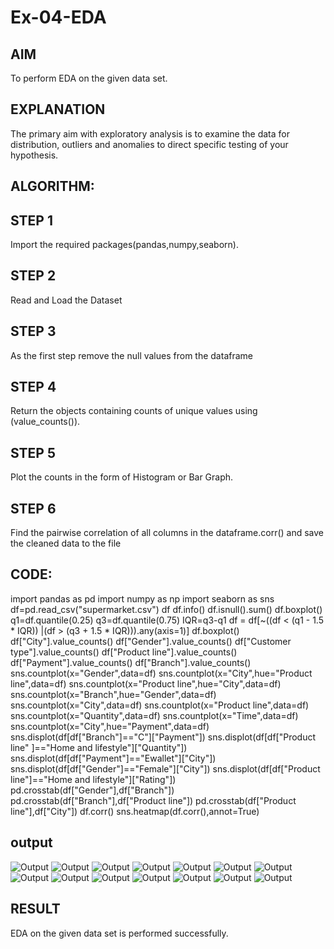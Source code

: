# Ex-04-EDA
## AIM
 To perform EDA on the given data set.
 ## EXPLANATION
The primary aim with exploratory analysis is to examine the data for distribution, outliers and anomalies to direct specific testing of your hypothesis.
 ## ALGORITHM:
## STEP 1
 Import the required packages(pandas,numpy,seaborn).
## STEP 2
Read and Load the Dataset
## STEP 3 
As the first step remove the null values from the dataframe
## STEP 4 
Return the objects containing counts of unique values using (value_counts()).
## STEP 5
 Plot the counts in the form of Histogram or Bar Graph.
## STEP 6
Find the pairwise correlation of all columns in the dataframe.corr() and save the cleaned data to the file

## CODE:
import pandas as pd
import numpy as np
import seaborn as sns
df=pd.read_csv("supermarket.csv")
df
df.info()
df.isnull().sum()
df.boxplot()
q1=df.quantile(0.25)
q3=df.quantile(0.75)
IQR=q3-q1
df = df[~((df < (q1 - 1.5 * IQR)) |(df > (q3 + 1.5 * IQR))).any(axis=1)]
df.boxplot()
df["City"].value_counts()
df["Gender"].value_counts()
df["Customer type"].value_counts()
df["Product line"].value_counts()
df["Payment"].value_counts()
df["Branch"].value_counts()
sns.countplot(x="Gender",data=df)
sns.countplot(x="City",hue="Product line",data=df)
sns.countplot(x="Product line",hue="City",data=df)
sns.countplot(x="Branch",hue="Gender",data=df)
sns.countplot(x="City",data=df)
sns.countplot(x="Product line",data=df)
sns.countplot(x="Quantity",data=df)
sns.countplot(x="Time",data=df)
sns.countplot(x="City",hue="Payment",data=df)
sns.displot(df[df["Branch"]=="C"]["Payment"])
sns.displot(df[df["Product line" ]=="Home and lifestyle"]["Quantity"])
sns.displot(df[df["Payment"]=="Ewallet"]["City"])
sns.displot(df[df["Gender"]=="Female"]["City"])
sns.displot(df[df["Product line"]=="Home and lifestyle"]["Rating"])
pd.crosstab(df["Gender"],df["Branch"])
pd.crosstab(df["Branch"],df["Product line"])
pd.crosstab(df["Product line"],df["City"])
df.corr()
sns.heatmap(df.corr(),annot=True)
## output
![Output](.//outimg1.png)
![Output](.//outimg2.png)
![Output](.//outimg3.png)
![Output](.//outimg4.png)
![Output](.//outimg5.png)
![Output](.//outimg6.png)
![Output](.//outimg7.png)
![Output](.//outimg8.png)
![Output](.//outimg9.png)
![Output](.//outimg10.png)
![Output](.//outimg11.png)
![Output](.//outimg12.png)
![Output](.//outimg13.png)
![Output](.//outimg14.png)
## RESULT
EDA on the given data set is performed successfully.